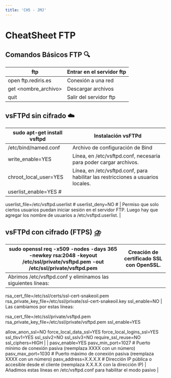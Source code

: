 ```yaml
---
title: 'CH5 - JMJ'
---
```


# CheatSheet FTP

## Comandos Básicos FTP 🔍

| ftp | Entrar en el servidor ftp |
| --- | --- |
| open ftp.rediris.es | Conexión a una red  |
| get <nombre_archivo> | Descargar archivos  |
| quit | Salir del servidor ftp |

## vsFTPd sin cifrado ☁️

| sudo apt-get install vsftpd | Instalación vsFTPd |
| --- | --- |
| /etc/bind/named.conf | Archivo de configuración de Bind |
|   write_enable=YES | Línea, en /etc/vsftpd.conf, necesaria para poder cargar archivos. |
| chroot_local_user=YES | Línea, en /etc/vsftpd.conf, para habilitar las restricciones a usuarios locales. |
| userlist_enable=YES #
userlist_file=/etc/vsftpd.userlist #
userlist_deny=NO # | Permiso que solo ciertos usuarios puedan iniciar sesión en el servidor FTP. Luego hay que agregar los nombre de usuarios a /etc/vsftpd.userlist. |

## vsFTPd con cifrado (FTPS) *⛈️*

| sudo openssl req -x509 -nodes -days 365 -newkey rsa:2048 -keyout /etc/ssl/private/vsftpd.pem -out /etc/ssl/private/vsftpd.pem | Creación de certificado SSL con OpenSSL. |
| --- | --- |
| Abrimos /etc/vsftpd.conf y eliminamos las siguientes líneas:

rsa_cert_file=/etc/ssl/certs/ssl-cert-snakeoil.pem
rsa_private_key_file=/etc/ssl/private/ssl-cert-snakeoil.key
ssl_enable=NO | Las cambiamos por estas líneas:

rsa_cert_file=/etc/ssl/private/vsftpd.pem
rsa_private_key_file=/etc/ssl/private/vsftpd.pem
ssl_enable=YES

allow_anon_ssl=NO
force_local_data_ssl=YES
force_local_logins_ssl=YES
ssl_tlsv1=YES
ssl_sslv2=NO
ssl_sslv3=NO
require_ssl_reuse=NO
ssl_ciphers=HIGH |
| pasv_enable=YES
pasv_min_port=1027  # Puerto mínimo de conexión pasiva (reemplaza XXXX con un número)
pasv_max_port=1030  # Puerto máximo de conexión pasiva (reemplaza XXXX con un número)
pasv_address=X.X.X.X  # Dirección IP pública o accesible desde el cliente (reemplaza X.X.X.X con la dirección IP) | Añadimos estas líneas en /etc/vsftpd.conf para habilitar el modo pasivo |

